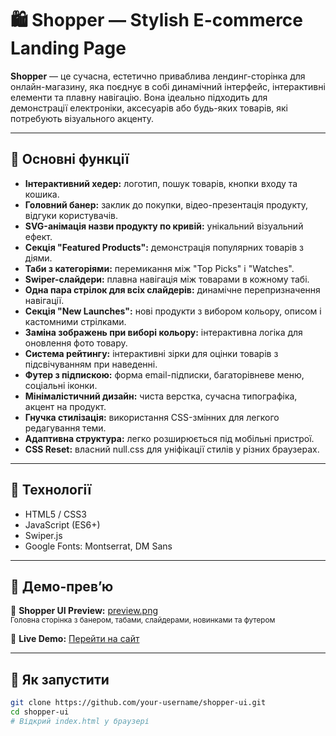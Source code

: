 # 🛍️ Shopper — Stylish E-commerce Landing Page

**Shopper** — це сучасна, естетично приваблива лендинг-сторінка для онлайн-магазину, яка поєднує в собі динамічний інтерфейс, інтерактивні елементи та плавну навігацію. Вона ідеально підходить для демонстрації електроніки, аксесуарів або будь-яких товарів, які потребують візуального акценту.

---

## 🔧 Основні функції

- **Інтерактивний хедер:** логотип, пошук товарів, кнопки входу та кошика.
- **Головний банер:** заклик до покупки, відео-презентація продукту, відгуки користувачів.
- **SVG-анімація назви продукту по кривій:** унікальний візуальний ефект.
- **Секція "Featured Products":** демонстрація популярних товарів з діями.
- **Таби з категоріями:** перемикання між "Top Picks" і "Watches".
- **Swiper-слайдери:** плавна навігація між товарами в кожному табі.
- **Одна пара стрілок для всіх слайдерів:** динамічне перепризначення навігації.
- **Секція "New Launches":** нові продукти з вибором кольору, описом і кастомними стрілками.
- **Заміна зображень при виборі кольору:** інтерактивна логіка для оновлення фото товару.
- **Система рейтингу:** інтерактивні зірки для оцінки товарів з підсвічуванням при наведенні.
- **Футер з підпискою:** форма email-підписки, багаторівневе меню, соціальні іконки.
- **Мінімалістичний дизайн:** чиста верстка, сучасна типографіка, акцент на продукт.
- **Гнучка стилізація:** використання CSS-змінних для легкого редагування теми.
- **Адаптивна структура:** легко розширюється під мобільні пристрої.
- **CSS Reset:** власний null.css для уніфікації стилів у різних браузерах.

---

## 🧰 Технології

- HTML5 / CSS3
- JavaScript (ES6+)
- Swiper.js
- Google Fonts: Montserrat, DM Sans

---

## 📸 Демо-прев’ю
 
🔗 **Shopper UI Preview:** <a href="preview.png" target="_blank">preview.png</a><br/>
<sub>Головна сторінка з банером, табами, слайдерами, новинками та футером</sub>

🔗 **Live Demo:** [Перейти на сайт](https://talinya222.github.io/Shopper-Landing-Page/)

---

## 🚀 Як запустити

```bash
git clone https://github.com/your-username/shopper-ui.git
cd shopper-ui
# Відкрий index.html у браузері
